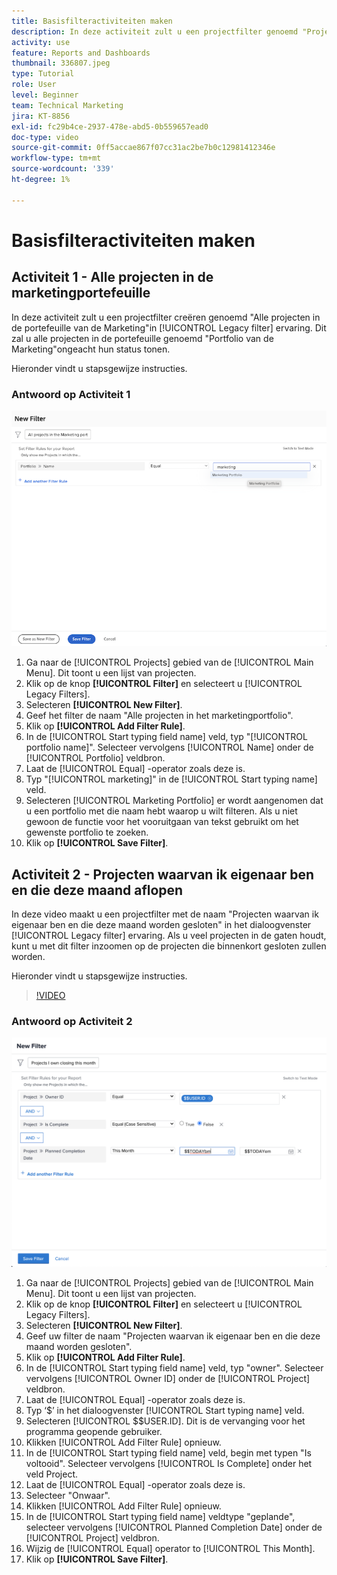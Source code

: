 ```yaml
---
title: Basisfilteractiviteiten maken
description: In deze activiteit zult u een projectfilter genoemd "Projecten creëren I Zelf die deze Maand sluiten."
activity: use
feature: Reports and Dashboards
thumbnail: 336807.jpeg
type: Tutorial
role: User
level: Beginner
team: Technical Marketing
jira: KT-8856
exl-id: fc29b4ce-2937-478e-abd5-0b559657ead0
doc-type: video
source-git-commit: 0ff5accae867f07cc31ac2be7b0c12981412346e
workflow-type: tm+mt
source-wordcount: '339'
ht-degree: 1%

---
```


# Basisfilteractiviteiten maken

## Activiteit 1 - Alle projecten in de marketingportefeuille

In deze activiteit zult u een projectfilter creëren genoemd &quot;Alle projecten in de portefeuille van de Marketing&quot;in [!UICONTROL Legacy filter] ervaring. Dit zal u alle projecten in de portefeuille genoemd &quot;Portfolio van de Marketing&quot;ongeacht hun status tonen.

Hieronder vindt u stapsgewijze instructies.

### Antwoord op Activiteit 1

![Een afbeelding van het scherm om een nieuw filter te maken](assets/basic-filter-activity-1.png)

1. Ga naar de [!UICONTROL Projects] gebied van de [!UICONTROL Main Menu]. Dit toont u een lijst van projecten.
1. Klik op de knop **[!UICONTROL Filter]** en selecteert u [!UICONTROL Legacy Filters].
1. Selecteren **[!UICONTROL New Filter]**.
1. Geef het filter de naam &quot;Alle projecten in het marketingportfolio&quot;.
1. Klik op **[!UICONTROL Add Filter Rule]**.
1. In de [!UICONTROL Start typing field name] veld, typ &quot;[!UICONTROL portfolio name]&quot;. Selecteer vervolgens [!UICONTROL Name] onder de [!UICONTROL Portfolio] veldbron.
1. Laat de [!UICONTROL Equal] -operator zoals deze is.
1. Typ &quot;[!UICONTROL marketing]&quot; in de [!UICONTROL Start typing name] veld.
1. Selecteren [!UICONTROL Marketing Portfolio] er wordt aangenomen dat u een portfolio met die naam hebt waarop u wilt filteren. Als u niet gewoon de functie voor het vooruitgaan van tekst gebruikt om het gewenste portfolio te zoeken.
1. Klik op **[!UICONTROL Save Filter]**.

## Activiteit 2 - Projecten waarvan ik eigenaar ben en die deze maand aflopen

In deze video maakt u een projectfilter met de naam &quot;Projecten waarvan ik eigenaar ben en die deze maand worden gesloten&quot; in het dialoogvenster [!UICONTROL Legacy filter] ervaring. Als u veel projecten in de gaten houdt, kunt u met dit filter inzoomen op de projecten die binnenkort gesloten zullen worden.

Hieronder vindt u stapsgewijze instructies.

>[!VIDEO](https://video.tv.adobe.com/v/336807/?quality=12&learn=on)

### Antwoord op Activiteit 2

![Een afbeelding van het scherm om een nieuw filter te maken](assets/basic-filter-activity-updated-6-15-21.png)

1. Ga naar de [!UICONTROL Projects] gebied van de [!UICONTROL Main Menu]. Dit toont u een lijst van projecten.
1. Klik op de knop **[!UICONTROL Filter]** en selecteert u [!UICONTROL Legacy Filters].
1. Selecteren **[!UICONTROL New Filter]**.
1. Geef uw filter de naam &quot;Projecten waarvan ik eigenaar ben en die deze maand worden gesloten&quot;.
1. Klik op **[!UICONTROL Add Filter Rule]**.
1. In de [!UICONTROL Start typing field name] veld, typ &quot;owner&quot;. Selecteer vervolgens [!UICONTROL Owner ID] onder de [!UICONTROL Project] veldbron.
1. Laat de [!UICONTROL Equal] -operator zoals deze is.
1. Typ ‘$’ in het dialoogvenster [!UICONTROL Start typing name] veld.
1. Selecteren [!UICONTROL $$USER.ID]. Dit is de vervanging voor het programma geopende gebruiker.
1. Klikken [!UICONTROL Add Filter Rule] opnieuw.
1. In de [!UICONTROL Start typing field name] veld, begin met typen &quot;Is voltooid&quot;. Selecteer vervolgens [!UICONTROL Is Complete] onder het veld Project.
1. Laat de [!UICONTROL Equal] -operator zoals deze is.
1. Selecteer &quot;Onwaar&quot;.
1. Klikken [!UICONTROL Add Filter Rule] opnieuw.
1. In de [!UICONTROL Start typing field name] veldtype &quot;geplande&quot;, selecteer vervolgens [!UICONTROL Planned Completion Date] onder de [!UICONTROL Project] veldbron.
1. Wijzig de [!UICONTROL Equal] operator to [!UICONTROL This Month].
1. Klik op **[!UICONTROL Save Filter]**.
